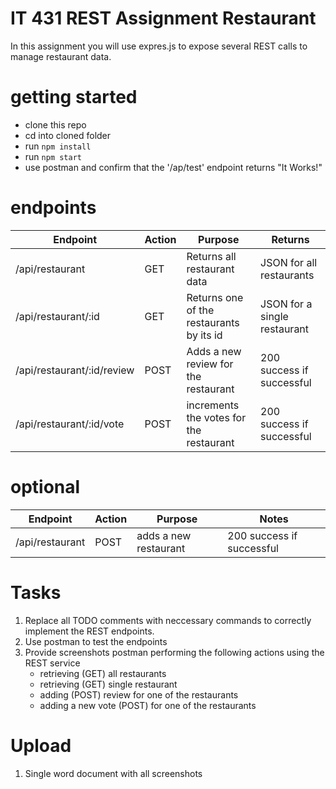 # IT 431 REST Assignment Restaurant
In this assignment you will use expres.js to expose several REST calls to manage restaurant data.  

# getting started
- clone this repo
- cd into cloned folder
- run `npm install`
- run `npm start`
- use postman and confirm that the '/ap/test' endpoint returns "It Works!"

# endpoints
|Endpoint| Action | Purpose | Returns |
|----|----|----|----|
|/api/restaurant | GET | Returns all restaurant data | JSON for all restaurants |
|/api/restaurant/:id  | GET   |Returns one of the restaurants by its id   | JSON for a single restaurant    |
|/api/restaurant/:id/review | POST | Adds a new review for the restaurant | 200 success if successful| 
|/api/restaurant/:id/vote | POST | increments the votes for the restaurant |200 success if successful | 

# optional
|Endpoint| Action | Purpose | Notes |
|----|----|----|----|
|/api/restaurant | POST | adds a new restaurant | 200 success if successful|


# Tasks
1.  Replace all TODO comments with neccessary commands to correctly implement the REST endpoints.
2.  Use postman to test the endpoints
3.  Provide screenshots postman performing the following actions using the REST service 
    - retrieving (GET) all restaurants
    - retrieving (GET) single restaurant
    - adding (POST) review for one of the restaurants
    - adding a new vote (POST) for one of the restaurants

# Upload
1. Single word document with all screenshots







